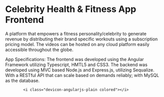 

# Celebrity Health & Fitness App Frontend

A platform that empowers a fitness personality/celebrity to generate revenue by distributing their brand specific workouts using a subscription pricing model. The videos can be hosted on any cloud platform easily accessible throughout the globe. 

App Specifications: The frontend was developed using the Angular Framework utilizing Typescript, HMTL5 and CSS3. 
The backend was developed using MVC based Node.js and Express.js, utilizing Sequalize. With a RESTful API that can scale based on demands reliably; with MySQL as the database.



            <i class="devicon-angularjs-plain colored"></i>
          
